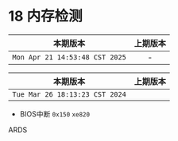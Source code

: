 # 18 内存检测

|本期版本|上期版本
|:---:|:---:
`Mon Apr 21 14:53:48 CST 2025` | -

|本期版本|上期版本
|:---:|:---:
`Tue Mar 26 18:13:23 CST 2024` |

* BIOS中断 `0x150` `xe820`

ARDS